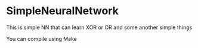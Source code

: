 # SimpleNeuralNetwork
This is simple NN that can learn XOR or OR and some another simple things

You can compile using Make
